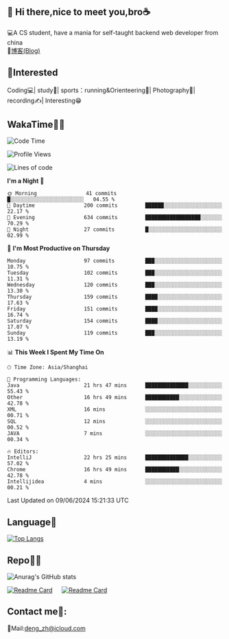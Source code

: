 👋 Hi there,nice to meet you,bro☕
---
💻A CS student, have a mania for self-taught backend web developer from china   
📌[博客(Blog)](https://github.com/HealUP/MyBlog)

 <!-- waka-box start -->
 <!-- waka-box end -->
 
🧲**Interested**
--
Coding💻| study📖| sports：running&Orienteering🏃‍| Photography📸| recording✍️| Interesting😁

WakaTime👨‍💻
---
<!--START_SECTION:waka-->
![Code Time](http://img.shields.io/badge/Code%20Time-1%2C267%20hrs%2029%20mins-blue)

![Profile Views](http://img.shields.io/badge/Profile%20Views-0-blue)

![Lines of code](https://img.shields.io/badge/From%20Hello%20World%20I%27ve%20Written-205.0%20thousand%20lines%20of%20code-blue)

**I'm a Night 🦉** 

```text
🌞 Morning                41 commits          █░░░░░░░░░░░░░░░░░░░░░░░░   04.55 % 
🌆 Daytime                200 commits         ██████░░░░░░░░░░░░░░░░░░░   22.17 % 
🌃 Evening                634 commits         ██████████████████░░░░░░░   70.29 % 
🌙 Night                  27 commits          █░░░░░░░░░░░░░░░░░░░░░░░░   02.99 % 
```
📅 **I'm Most Productive on Thursday** 

```text
Monday                   97 commits          ███░░░░░░░░░░░░░░░░░░░░░░   10.75 % 
Tuesday                  102 commits         ███░░░░░░░░░░░░░░░░░░░░░░   11.31 % 
Wednesday                120 commits         ███░░░░░░░░░░░░░░░░░░░░░░   13.30 % 
Thursday                 159 commits         ████░░░░░░░░░░░░░░░░░░░░░   17.63 % 
Friday                   151 commits         ████░░░░░░░░░░░░░░░░░░░░░   16.74 % 
Saturday                 154 commits         ████░░░░░░░░░░░░░░░░░░░░░   17.07 % 
Sunday                   119 commits         ███░░░░░░░░░░░░░░░░░░░░░░   13.19 % 
```


📊 **This Week I Spent My Time On** 

```text
🕑︎ Time Zone: Asia/Shanghai

💬 Programming Languages: 
Java                     21 hrs 47 mins      ██████████████░░░░░░░░░░░   55.43 % 
Other                    16 hrs 49 mins      ███████████░░░░░░░░░░░░░░   42.78 % 
XML                      16 mins             ░░░░░░░░░░░░░░░░░░░░░░░░░   00.71 % 
SQL                      12 mins             ░░░░░░░░░░░░░░░░░░░░░░░░░   00.52 % 
JAVA                     7 mins              ░░░░░░░░░░░░░░░░░░░░░░░░░   00.34 % 

🔥 Editors: 
IntelliJ                 22 hrs 25 mins      ██████████████░░░░░░░░░░░   57.02 % 
Chrome                   16 hrs 49 mins      ███████████░░░░░░░░░░░░░░   42.78 % 
Intellijidea             4 mins              ░░░░░░░░░░░░░░░░░░░░░░░░░   00.21 % 
```


 Last Updated on 09/06/2024 15:21:33 UTC
<!--END_SECTION:waka-->

Language🚀
---
[![Top Langs](https://github-readme-stats.vercel.app/api/top-langs/?username=HealUP&layout=compact&hide_border=true)](https://github.com/HealUP)

Repo🧑‍💻
---
![Anurag's GitHub stats](https://github-readme-stats.vercel.app/api?username=HealUP&count_private=true&show_icons=true&theme=gruvbox&hide_border=true) 

[![Readme Card](https://github-readme-stats.vercel.app/api/pin/?username=HealUP&repo=InternetEy&theme=transparent)](https://github.com/HealUP/InternetEy) &emsp;
[![Readme Card](https://github-readme-stats.vercel.app/api/pin/?username=HealUP&repo=CampusExperience&theme=transparent)](https://github.com/HealUP/CampusExperience)


Contact me📱:
---
📮Mail:deng_zh@icloud.com  
